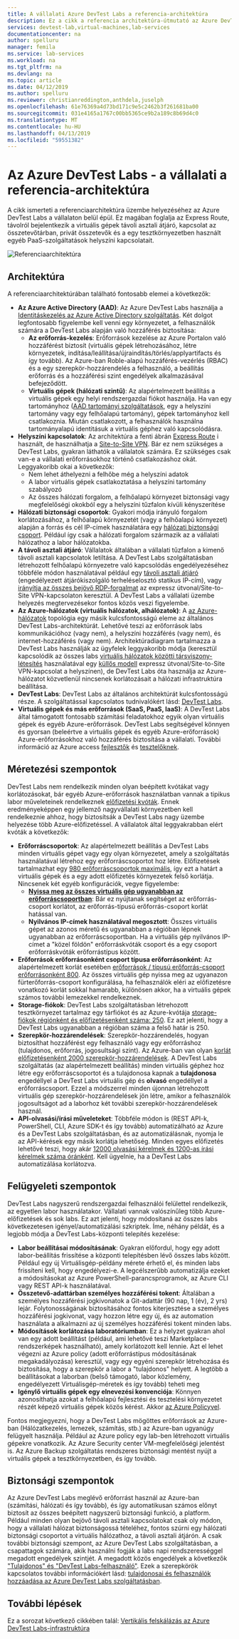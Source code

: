 ```yaml
---
title: A vállalati Azure DevTest Labs a referencia-architektúra
description: Ez a cikk a referencia architektúra-útmutató az Azure DevTest Labs a vállalaton belül.
services: devtest-lab,virtual-machines,lab-services
documentationcenter: na
author: spelluru
manager: femila
ms.service: lab-services
ms.workload: na
ms.tgt_pltfrm: na
ms.devlang: na
ms.topic: article
ms.date: 04/12/2019
ms.author: spelluru
ms.reviewer: christianreddington,anthdela,juselph
ms.openlocfilehash: 61e76369a4d73bd171c9e5c2462b3f261681ba00
ms.sourcegitcommit: 031e4165a1767c00bb5365ce9b2a189c8b69d4c0
ms.translationtype: MT
ms.contentlocale: hu-HU
ms.lasthandoff: 04/13/2019
ms.locfileid: "59551382"
---
```

# <a name="azure-devtest-labs---reference-architecture-for-an-enterprise"></a>Az Azure DevTest Labs - a vállalati a referencia-architektúra
A cikk ismerteti a referenciaarchitektúra üzembe helyezéséhez az Azure DevTest Labs a vállalaton belül épül. Ez magában foglalja az Express Route, távolról bejelentkezik a virtuális gépek távoli asztali átjáró, kapcsolat az összetevőtárban, privát összetevők és a egy tesztkörnyezetben használt egyéb PaaS-szolgáltatások helyszíni kapcsolatait.

![Referenciaarchitektúra](./media/devtest-lab-reference-architecture/reference-architecture.png)

## <a name="architecture"></a>Architektúra
A referenciaarchitektúrában található fontosabb elemei a következők:

- **Az Azure Active Directory (AAD)**: Az Azure DevTest Labs használja a [Identitáskezelés az Azure Active Directory szolgáltatás](../active-directory/fundamentals/active-directory-whatis.md). Két dolgot legfontosabb figyelembe kell venni egy környezetet, a felhasználók számára a DevTest Labs alapján való hozzáférés biztosítása:
    - **Az erőforrás-kezelés**:  Erőforrások kezelése az Azure Portalon való hozzáférést biztosít (virtuális gépek létrehozásához, létre környezetek, indítása/leállítása/újraindítás/törlés/applyartifacts és így tovább). Az Azure-ban Roble-alapú hozzáférés-vezérlés (RBAC) és a egy szerepkör-hozzárendelés a felhasználó, a beállítás erőforrás és a hozzáférési szint engedélyek alkalmazásával befejeződött.
    - **Virtuális gépek (hálózati szintű)**:  Az alapértelmezett beállítás a virtuális gépek egy helyi rendszergazdai fiókot használja.  Ha van egy tartományhoz ([AAD tartományi szolgáltatások](../active-directory-domain-services/active-directory-ds-overview.md), egy a helyszíni tartomány vagy egy felhőalapú tartomány), gépek tartományhoz kell csatlakoznia. Miután csatlakozott, a felhasználók használna tartományalapú identitásuk a virtuális géphez való kapcsolódásra.
- **Helyszíni kapcsolatok**: Az architektúra a fenti ábrán [Express Route](../expressroute/expressroute-introduction.md) i használt, de használhatja a [Site-to-Site VPN](../vpn-gateway/vpn-gateway-about-vpn-gateway-settings.md). Bár ez nem szükséges a DevTest Labs, gyakran láthatók a vállalatok számára. Ez szükséges csak van-e a vállalati erőforrásokhoz történő csatlakozáshoz okát. Leggyakoribb okai a következők: 
    - Nem lehet áthelyezni a felhőbe még a helyszíni adatok
    - A labor virtuális gépek csatlakoztatása a helyszíni tartomány szabályozó
    - Az összes hálózati forgalom, a felhőalapú környezet biztonsági vagy megfelelőségi okokból egy a helyszíni tűzfalon kívüli kényszerítése
- **Hálózati biztonsági csoportok**: Gyakori módja irányuló forgalom korlátozásához, a felhőalapú környezetét (vagy a felhőalapú környezet) alapján a forrás és cél IP-címek használatára egy [hálózati biztonsági csoport](../virtual-network/security-overview.md). Például így csak a hálózati forgalom származik az a vállalati hálózathoz a labor hálózatokba.
- **A távoli asztali átjáró**:  Vállalatok általában a vállalati tűzfalon a kimenő távoli asztali kapcsolatok letiltása. A DevTest Labs szolgáltatásban létrehozott felhőalapú környezetre való kapcsolódás engedélyezéséhez többféle módon használatával például egy [távoli asztali átjáró](/windows-server/remote/remote-desktop-services/desktop-hosting-logical-architecture) (engedélyezett átjárókiszolgáló terheléselosztó statikus IP-cím), vagy [irányítja az összes bejövő RDP-forgalmat](../vpn-gateway/vpn-gateway-forced-tunneling-rm.md) az expressz útvonal/Site-to-Site VPN-kapcsolaton keresztül. A DevTest Labs a vállalati üzembe helyezés megtervezésekor fontos közös veszi figyelembe.
- **Az Azure-hálózatok (virtuális hálózatok, alhálózatok)**:  A [az Azure-hálózatok](../networking/networking-overview.md) topológia egy másik kulcsfontosságú eleme az általános DevTest Labs-architektúrát. Lehetővé teszi az erőforrások labs kommunikációhoz (vagy nem), a helyszíni hozzáférés (vagy nem), és internet-hozzáférés (vagy nem). Architektúradiagram tartalmazza a DevTest Labs használják az ügyfelek leggyakoribb módja (keresztül kapcsolódik az összes labs [virtuális hálózatok közötti társviszony-létesítés](../virtual-network/virtual-network-peering-overview.md) használatával egy [küllős modell](/architecture/reference-architectures/hybrid-networking/hub-spoke) expressz útvonal/Site-to-Site VPN-kapcsolat a helyszínen), de DevTest Labs óta használja az Azure-hálózatot közvetlenül nincsenek korlátozásait a hálózati infrastruktúra beállítása.
- **DevTest Labs**:  DevTest Labs az általános architektúrát kulcsfontosságú része. A szolgáltatással kapcsolatos tudnivalókért lásd: [DevTest Labs](devtest-lab-overview.md).
- **Virtuális gépek és más erőforrások (SaaS, PaaS, IaaS)**:  A DevTest Labs által támogatott fontosabb számítási feladatokhoz egyik olyan virtuális gépek és egyéb Azure-erőforrások.  DevTest Labs segítségével könnyen és gyorsan (beleértve a virtuális gépek és egyéb Azure-erőforrások) Azure-erőforrásokhoz való hozzáférés biztosítása a vállalati.  További információ az Azure access [fejlesztők](devtest-lab-developer-lab.md) és [tesztelőknek](devtest-lab-test-env.md).

## <a name="scalability-considerations"></a>Méretezési szempontok
DevTest Labs nem rendelkezik minden olyan beépített kvótákat vagy korlátozásokat, bár egyéb Azure-erőforrások használatban vannak a tipikus labor műveleteinek rendelkeznek [előfizetési kvóták](../azure-subscription-service-limits.md). Ennek eredményeképpen egy jellemző nagyvállalati környezetben kell rendelkeznie ahhoz, hogy biztosítsák a DevTest Labs nagy üzembe helyezése több Azure-előfizetéssel. A vállalatok által leggyakrabban elért kvóták a következők:

- **Erőforráscsoportok**:  Az alapértelmezett beállítás a DevTest Labs minden virtuális gépet vagy egy olyan környezetet, amely a szolgáltatás használatával létrehoz egy erőforráscsoportot hoz létre. Előfizetések tartalmazhat egy [980 erőforráscsoportok maximális](../azure-subscription-service-limits.md#subscription-limits---azure-resource-manager), így ezt a határt a virtuális gépek és a egy adott előfizetés környezetek felső korlátja. Nincsenek két egyéb konfigurációk, vegye figyelembe:
    - **[Nyissa meg az összes virtuális gép ugyanabban az erőforráscsoportban](resource-group-control.md)**:  Bár ez nyújtanak segítséget az erőforrás-csoport korlátot, az erőforrás-típusú erőforrás-csoport korlát hatással van.
    - **Nyilvános IP-címek használatával megosztott**:  Összes virtuális gépet az azonos méretű és ugyanabban a régióban lépnek ugyanabban az erőforráscsoportban. Ha a virtuális gép nyilvános IP-címet a "közel földön" erőforráskvóták csoport és a egy csoport erőforráskvóták erőforrástípus között. 
- **Erőforrások erőforrásonként csoport típusa erőforrásonként**: Az alapértelmezett korlát esetében [erőforrások / típusú erőforrás-csoport erőforrásonként 800](../azure-subscription-service-limits.md#resource-group-limits).  Az összes virtuális gép nyissa meg az ugyanazon fürterőforrás-csoport konfigurálása, ha felhasználók eléri az előfizetésre vonatkozó korlát sokkal hamarabb, különösen akkor, ha a virtuális gépek számos további lemezekkel rendelkeznek.
- **Storage-fiókok**: DevTest Labs szolgáltatásban létrehozott tesztkörnyezet tartalmaz egy tárfiókot és az Azure-kvótája [storage-fiókok régiónként és előfizetésenként száma: 250](../azure-subscription-service-limits.md#storage-limits). Ez azt jelenti, hogy a DevTest Labs ugyanabban a régióban száma a felső határ is 250.
- **Szerepkör-hozzárendelések**: Szerepkör-hozzárendelés, hogyan biztosíthat hozzáférést egy felhasználó vagy egy erőforráshoz (tulajdonos, erőforrás, jogosultsági szint). Az Azure-ban van olyan [korlát előfizetésenként 2000 szerepkör-hozzárendelések](../azure-subscription-service-limits.md#role-based-access-control-limits). A DevTest Labs szolgáltatás (az alapértelmezett beállítás) minden virtuális géphez hoz létre egy erőforráscsoportot és a tulajdonosa kapnak a **tulajdonosa** engedéllyel a DevTest Labs virtuális gép és **olvasó** engedéllyel a erőforráscsoport.  Ezzel a módszerrel minden újonnan létrehozott virtuális gép szerepkör-hozzárendelések jön létre, amikor a felhasználók jogosultságot ad a laborhoz két további szerepkör-hozzárendelések használ.
- **API-olvasási/írási műveleteket**: Többféle módon is (REST API-k, PowerShell, CLI, Azure SDK-t és így tovább) automatizálható az Azure és a DevTest Labs szolgáltatásban, és az automatizálásnak, nyomja le az API-kérések egy másik korlátja lehetőség. Minden egyes előfizetés lehetővé teszi, hogy akár [12000 olvasási kérelmek és 1200-as írási kérelmek száma óránként](../azure-resource-manager/resource-manager-request-limits.md).  Kell ügyelnie, ha a DevTest Labs automatizálása korlátozva.

## <a name="manageability-considerations"></a>Felügyeleti szempontok
DevTest Labs nagyszerű rendszergazdai felhasználói felülettel rendelkezik, az egyetlen labor használatakor. Vállalati vannak valószínűleg több Azure-előfizetések és sok labs. Ez azt jelenti, hogy módosítaná az összes labs következetesen igényel/automatizálási szkriptek.  Íme, néhány példát, és a legjobb módja a DevTest Labs-központi telepítés kezelése:

- **Labor beállításai módosításának**: Gyakran előfordul, hogy egy adott labor-beállítás frissítése a központi telepítésben lévő összes labs között. Például egy új Virtuálisgép-példány mérete érhető el, és minden labs frissíteni kell, hogy engedélyezi-e.  A legcélszerűbb automatizálja ezeket a módosításokat az Azure PowerShell-parancsprogramok, az Azure CLI vagy REST API-k használatával.  
- **Összetevő-adattárban személyes hozzáférési tokent**:  Általában a személyes hozzáférési jogkivonatok a Git-adattár (90 nap, 1 (év), 2 yrs) lejár. Folytonosságának biztosításához fontos kiterjesztése a személyes hozzáférési jogkivonat, vagy hozzon létre egy új, és az automation használata a alkalmazni az új személyes hozzáférési tokent minden labs.
- **Módosítások korlátozása laboratóriumban**:  Ez a helyzet gyakran ahol van egy adott beállítást (például, ami lehetővé teszi Marketplace-rendszerképek használható), amely korlátozott kell lennie. Azt el lehet végezni az Azure policy (adott erőforrástípus módosításának megakadályozása) keresztül, vagy egy egyéni szerepkör létrehozása és biztosítása, hogy a szerepkör a labor a "tulajdonos" helyett. A legtöbb a beállításokat a laborban (belső támogató, labor közlemény, engedélyezett Virtuálisgép-méretek és így tovább) teheti meg
- **Igénylő virtuális gépek egy elnevezési konvenciója**: Könnyen azonosíthatja azokat a felhőalapú fejlesztési és tesztelési környezetet részét képező virtuális gépek közös kérést. Akkor [az Azure Policyvel](https://github.com/Azure/azure-policy/tree/master/samples/TextPatterns/allow-multiple-name-patterns).

Fontos megjegyezni, hogy a DevTest Labs mögöttes erőforrások az Azure-ban (Hálózatkezelés, lemezek, számítás, stb.) az Azure-ban ugyanúgy felügyelt használja.  Például az Azure policy egy lab-ben létrehozott virtuális gépekre vonatkozik. Az Azure Security center VM-megfelelőségi jelentést is. Az Azure Backup szolgáltatás rendszeres biztonsági mentést nyújt a virtuális gépek a tesztkörnyezetben, és így tovább. 

## <a name="security-considerations"></a>Biztonsági szempontok
Az Azure DevTest Labs meglévő erőforrást használ az Azure-ban (számítási, hálózati és így tovább), és így automatikusan számos előnyt biztosít az összes beépített nagyszerű biztonsági funkció, a platform. Például minden olyan bejövő távoli asztali kapcsolatokat csak oly módon, hogy a vállalati hálózat biztonságossá tételéhez, fontos szúrni egy hálózati biztonsági csoportot a virtuális hálózathoz, a távoli asztali átjárón. A csak további biztonsági szempont, az Azure DevTest Labs szolgáltatásban, a csapattagok számára, akik használni fogják a labs napi rendszerességgel megadott engedélyek szintjét.  A megadott közös engedélyek a következők ["Tulajdonos" és "DevTest Labs-felhasználó"](devtest-lab-add-devtest-user.md). Ezek a szerepkörök kapcsolatos további információkért lásd: [tulajdonosai és felhasználók hozzáadása az Azure DevTest Labs szolgáltatásban](devtest-lab-add-devtest-user.md).

## <a name="next-steps"></a>További lépések
Ez a sorozat következő cikkében talál: [Vertikális felskálázás az Azure DevTest Labs-infrastruktúra](devtest-lab-guidance-scale.md)
